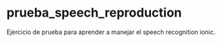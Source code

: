 # prueba_speech_reproduction

Ejercicio de prueba para aprender a manejar el speech recognition ionic.
